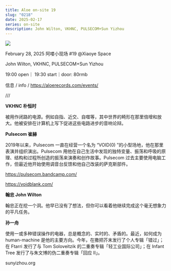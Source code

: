 ```yaml
---
title: Aloe on-site 19
slug: "0218"
date: 2025-02-17
series: on-site
description: John Wilton, VKHNC, PULSECOM+Sun Yizhou
---
```

![](/images/uploads/19_00.jpg)

February 28, 2025 阿喽小现场 #19 @Xiaoye Space

John Wilton, VKHNC, PULSECOM+Sun Yizhou

19:00 open｜ 19:30 start｜door: 80rmb

信息 / info / https://aloerecords.com/events/

///

**VKHNC 朴恒时**

被用作闭路的电源。例如自指、近交、自噬等，其中世界的畸形在那里倍增和放大。他被安排在计算机上写下促进这些电路进步的音响论辩。

**Pulsecom 崔赫**

2019年以来，Pulsecom 一直在经营一个名为 “VOID(0) ”的小型场地，他在那里表演并组织演出。Pulsecom 用他在自己生活中发现的独特变量、振荡和呼吸的原理、结构和过程所创造的振荡来演奏和创作故事。Pulsecom 过去主要使用电脑工作，但最近他开始使用调音台反馈和他自己改装的萨克斯部件。

https://pulsecom.bandcamp.com/

https://voidblank.com/

**翰忠 John Wilton**

翰忠正在挖一个洞。他早已没有了想法，但你可以看着他继续完成这个毫无想象力的平凡任务。

**孙一舟** 

使用一或多种错误操作的电器，总是概念的、实时的、矛盾的。最近，如何成为 human-machine 是他的主要方向。今年，在撒把芥末发行了个人专辑「错过」；在 Ftarri 发行了与 Tom Soloveitzik 的二重奏专辑「轻工业国际公司」；在 Infant Tree 发行了与朱文博的伪二重奏专辑「回应 II」。

sunyizhou.org
